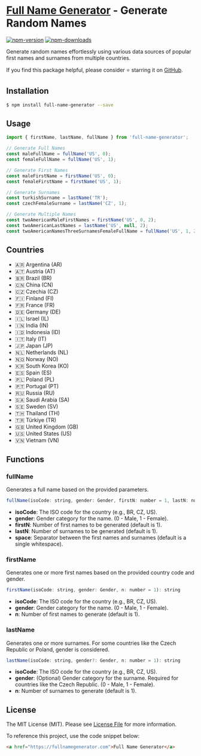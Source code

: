 # [Full Name Generator](https://fullnamegenerator.com) - Generate Random Names

[![npm-version]][npm] [![npm-downloads]][npm]

Generate random names effortlessly using various data sources of popular first names and surnames
from multiple countries. 

If you find this package helpful, please consider ⭐ starring it on [GitHub](https://github.com/ozdemirburak/full-name-generator).

## Installation

```bash
$ npm install full-name-generator --save
```

## Usage

````js
import { firstName, lastName, fullName } from 'full-name-generator';

// Generate Full Names
const maleFullName = fullName('US', 0);
const femaleFullName = fullName('US', 1);

// Generate First Names
const maleFirstName = firstName('US', 0);
const femaleFirstName = firstName('US', 1);

// Generate Surnames
const turkishSurname = lastName('TR');
const czechFemaleSurname = lastName('CZ', 1);

// Generate Multiple Names
const twoAmericanMaleFirstNames = firstName('US', 0, 2);
const twoAmericanLastNames = lastName('US', null, 2);
const twoAmericanNamesThreeSurnamesFemaleFullName = fullName('US', 1, 2, 3);
````

## Countries

- 🇦🇷 Argentina (AR)
- 🇦🇹 Austria (AT)
- 🇧🇷 Brazil (BR)
- 🇨🇳 China (CN)
- 🇨🇿 Czechia (CZ)
- 🇫🇮 Finland (FI)
- 🇫🇷 France (FR)
- 🇩🇪 Germany (DE)
- 🇮🇱 Israel (IL)
- 🇮🇳 India (IN)
- 🇮🇩 Indonesia (ID)
- 🇮🇹 Italy (IT)
- 🇯🇵 Japan (JP)
- 🇳🇱 Netherlands (NL)
- 🇳🇴 Norway (NO)
- 🇰🇷 South Korea (KO)
- 🇪🇸 Spain (ES)
- 🇵🇱 Poland (PL)
- 🇵🇹 Portugal (PT)
- 🇷🇺 Russia (RU)
- 🇸🇦 Saudi Arabia (SA)
- 🇸🇪 Sweden (SV)
- 🇹🇭 Thailand (TH)
- 🇹🇷 Türkiye (TR)
- 🇬🇧 United Kingdom (GB)
- 🇺🇸 United States (US)
- 🇻🇳 Vietnam (VN)

## Functions

### fullName

Generates a full name based on the provided parameters.

```js
fullName(isoCode: string, gender: Gender, firstN: number = 1, lastN: number = 1, space: string = ' '): string
```

- **isoCode**: The ISO code for the country (e.g., BR, CZ, US).
- **gender**: Gender category for the name. (0 - Male, 1 - Female).
- **firstN**: Number of first names to be generated (default is 1).
- **lastN**: Number of surnames to be generated (default is 1).
- **space**: Separator between the first names and surnames (default is a single whitespace).

### firstName

Generates one or more first names based on the provided country code and gender.

```js
firstName(isoCode: string, gender: Gender, n: number = 1): string
```

- **isoCode**: The ISO code for the country (e.g., BR, CZ, US).
- **gender**: Gender category for the name. (0 - Male, 1 - Female).
- **n**: Number of first names to generate (default is 1).

### lastName

Generates one or more surnames. For some countries like the Czech Republic or Poland, gender is considered.
```js
lastName(isoCode: string, gender?: Gender, n: number = 1): string
```

- **isoCode**: The ISO code for the country (e.g., BR, CZ, US).
- **gender**: (Optional) Gender category for the surname. Required for countries like the Czech Republic. (0 - Male, 1 - Female).
- **n**: Number of surnames to generate (default is 1).

## License

The MIT License (MIT). Please see [License File](LICENSE) for more information.

  [npm-version]: https://img.shields.io/npm/v/full-name-generator.svg?style=flat-square
  [npm-downloads]: https://img.shields.io/npm/dm/full-name-generator.svg?style=flat-square
  [npm]: https://www.npmjs.com/package/full-name-generator

To reference this project, use the code snippet below:

```html
<a href="https://fullnamegenerator.com">Full Name Generator</a>
```
